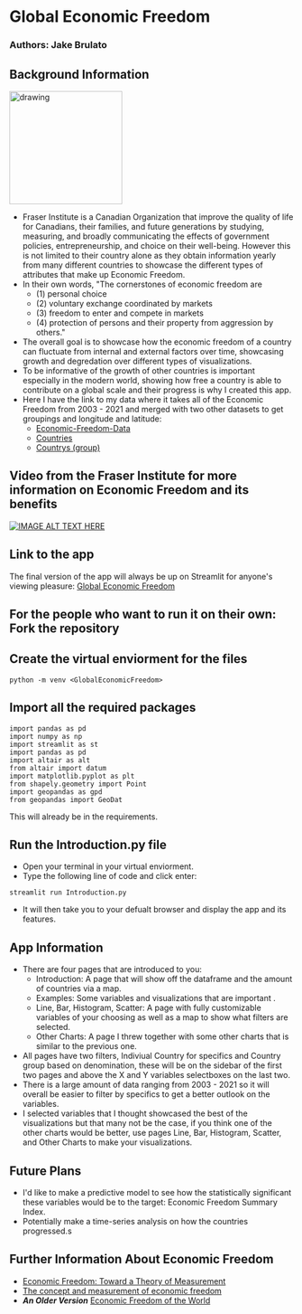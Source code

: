 # Global Economic Freedom
### Authors: Jake Brulato

## Background Information
<img src="https://upload.wikimedia.org/wikipedia/commons/thumb/1/1b/Fraser_Institute_logo.svg/1200px-Fraser_Institute_logo.svg.png" alt="drawing" width="200" height = "200"/>

- Fraser Institute is a Canadian Organization that improve the quality of life for Canadians, their families, and future generations by studying, measuring, and broadly communicating the effects of government policies, entrepreneurship, and choice on their well-being. However this is not limited to their country alone as
they obtain information yearly from many different countries to showcase the different types of attributes that make up Economic Freedom. 
- In their own words, "The cornerstones of economic freedom are 
    - (1) personal choice
    - (2) voluntary exchange coordinated by markets
    - (3) freedom to enter and compete in markets
    - (4) protection of persons and their property from aggression by others."
- The overall goal is to showcase how the economic freedom of a country can fluctuate from internal and external factors over time, showcasing growth and degredation over different types of visualizations.
- To be informative of the growth of other countries is important especially in the modern world, showing how free a country is able to contribute on a global scale and their progress is why I created this app.
- Here I have the link to my data where it takes all of the Economic Freedom from 2003 - 2021 and merged with two other datasets to get groupings and longitude and latitude:
    - [Economic-Freedom-Data](https://www.fraserinstitute.org/economic-freedom/dataset?geozone=world&page=dataset&min-year=2003&max-year=2021&filter=1&date-type=range)
    - [Countries](https://developers.google.com/public-data/docs/canonical/countries_csv)
    - [Countrys (group)](https://github.com/EviIius/Global_Economic_Freedom/blob/main/datacsvs/Countries%20by%20category.csv)

## Video from the Fraser Institute for more information on Economic Freedom and its benefits
[![IMAGE ALT TEXT HERE](https://img.youtube.com/vi/3_HnZa2XSrc/0.jpg)](https://www.youtube.com/watch?v=3_HnZa2XSrc)


## Link to the app
The final version of the app will always be  up on Streamlit for anyone's viewing pleasure:
[Global Economic Freedom](https://global-economic-freedom.streamlit.app/ 'Global Economic Freedom')


## For the people who want to run it on their own: Fork the repository

## Create the virtual enviorment for the files
```
python -m venv <GlobalEconomicFreedom>
```

## Import all the required packages
```
import pandas as pd
import numpy as np
import streamlit as st
import pandas as pd
import altair as alt
from altair import datum
import matplotlib.pyplot as plt
from shapely.geometry import Point
import geopandas as gpd
from geopandas import GeoDat
```

This will already be in the requirements.

## Run the Introduction.py file
- Open your terminal in your virtual enviorment.
- Type the following line of code and click enter:
```
streamlit run Introduction.py
```
- It will then take you to your defualt browser and display the app and its features.

## App Information
- There are four pages that are introduced to you:
    - Introduction: A page that will show off the dataframe and the amount of countries via a map.
    - Examples: Some variables and visualizations that are important .
    - Line, Bar, Histogram, Scatter: A page with fully customizable variables of your choosing as well as a map to show what filters are selected.
    - Other Charts: A page I threw together with some other charts that is similar to the previous one.
- All pages have two filters, Indiviual Country for specifics and Country group based on denomination, these will be on the sidebar of the first two pages and above the X and Y variables selectboxes on the last two.
- There is a large amount of data ranging from 2003 - 2021 so it will overall be easier to filter by specifics to get a better outlook on the variables.
- I selected variables that I thought showcased the best of the visualizations but that many not be the case, if you think one of the other charts would be better, use pages Line, Bar, Histogram, Scatter, and Other Charts to make your visualizations.
## Future Plans
- I'd like to make a predictive model to see how the statistically significant these variables would be to the target: Economic Freedom Summary Index.
- Potentially make a time-series analysis on how the countries progressed.s
## Further Information About Economic Freedom
- [Economic Freedom: Toward a Theory of Measurement](https://books.google.com/books?id=T-lAnvB8r9QC&printsec=frontcover#v=onepage&q&f=false)
- [The concept and measurement of economic freedom](https://www.sciencedirect.com/science/article/pii/S0176268003000077?casa_token=z8NnHG3SHIMAAAAA:HfISf-LCoX4qlLCDTxVvENVC2tQkBNK-Z2ViPruSWG59SpInxU1Q1hMP_JM0TVVKZduvXpv8qIQ)
- ***An Older Version***
[Economic Freedom of the World](https://books.google.com/books?hl=en&lr=&id=79ut_adIb8oC&oi=fnd&pg=PR4&dq=Economic+Freedom+of+the+World&ots=rzoG22CXbK&sig=fSGhG4PRhry8vTisGSzuDyZcUZU#v=onepage&q=Economic%20Freedom%20of%20the%20World&f=false) 